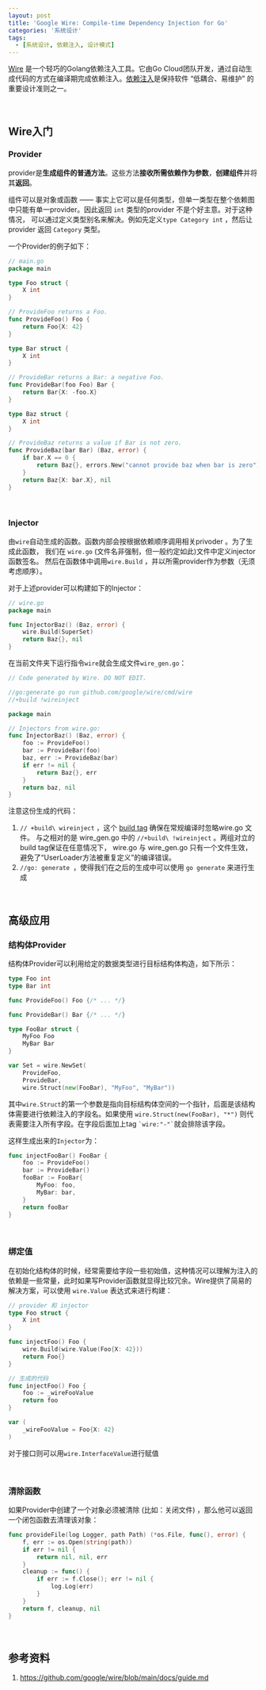 ```yaml
---
layout: post
title: 'Google Wire: Compile-time Dependency Injection for Go'
categories: '系统设计'
tags:
  - [系统设计, 依赖注入, 设计模式]
---
```


[Wire](https://github.com/google/wire) 是一个轻巧的Golang依赖注入工具。它由Go Cloud团队开发，通过自动生成代码的方式在编译期完成依赖注入。[依赖注入](https://en.wikipedia.org/wiki/Dependency_injection)是保持软件 “低耦合、易维护” 的重要设计准则之一。

<br>

## Wire入门

### Provider

provider是**生成组件的普通方法**。这些方法**接收所需依赖作为参数**，**创建组件**并将其**返回**。

组件可以是对象或函数 —— 事实上它可以是任何类型，但单一类型在整个依赖图中只能有单一provider。因此返回 `int` 类型的provider 不是个好主意。对于这种情况， 可以通过定义类型别名来解决。例如先定义`type Category int` ，然后让 provider 返回 `Category` 类型。

一个Provider的例子如下：

````go
// main.go
package main

type Foo struct {
	X int
}

// ProvideFoo returns a Foo.
func ProvideFoo() Foo {
	return Foo{X: 42}
}

type Bar struct {
	X int
}

// ProvideBar returns a Bar: a negative Foo.
func ProvideBar(foo Foo) Bar {
	return Bar{X: -foo.X}
}

type Baz struct {
	X int
}

// ProvideBaz returns a value if Bar is not zero.
func ProvideBaz(bar Bar) (Baz, error) {
	if bar.X == 0 {
		return Baz{}, errors.New("cannot provide baz when bar is zero")
	}
	return Baz{X: bar.X}, nil
}
````

<br>

### Injector

由`wire`自动生成的函数。函数内部会按根据依赖顺序调用相关privoder 。为了生成此函数， 我们在 `wire.go` (文件名非强制，但一般约定如此)文件中定义injector函数签名。 然后在函数体中调用`wire.Build` ，并以所需provider作为参数（无须考虑顺序）。

对于上述provider可以构建如下的Injector：

```go
// wire.go
package main

func InjectorBaz() (Baz, error) {
	wire.Build(SuperSet)
	return Baz{}, nil
}
```

在当前文件夹下运行指令`wire`就会生成文件`wire_gen.go`：

```go
// Code generated by Wire. DO NOT EDIT.

//go:generate go run github.com/google/wire/cmd/wire
//+build !wireinject

package main

// Injectors from wire.go:
func InjectorBaz() (Baz, error) {
	foo := ProvideFoo()
	bar := ProvideBar(foo)
	baz, err := ProvideBaz(bar)
	if err != nil {
		return Baz{}, err
	}
	return baz, nil
}
```

注意这份生成的代码：

1. `// +build\ wireinject` ，这个 [build tag](https://godoc.org/go/build#hdr-Build_Constraints) 确保在常规编译时忽略wire.go 文件。 与之相对的是 wire_gen.go 中的 `//+build\ !wireinject` 。两组对立的build tag保证在任意情况下， wire.go 与 wire_gen.go 只有一个文件生效， 避免了“UserLoader方法被重复定义”的编译错误。
2. `//go: generate `，使得我们在之后的生成中可以使用 `go generate` 来进行生成

<br>

## 高级应用

### 结构体Provider

结构体Provider可以利用给定的数据类型进行目标结构体构造，如下所示：

```go
type Foo int
type Bar int

func ProvideFoo() Foo {/* ... */}

func ProvideBar() Bar {/* ... */}

type FooBar struct {
    MyFoo Foo
    MyBar Bar
}

var Set = wire.NewSet(
    ProvideFoo,
    ProvideBar,
    wire.Struct(new(FooBar), "MyFoo", "MyBar"))
```

其中`wire.Struct`的第一个参数是指向目标结构体空间的一个指针，后面是该结构体需要进行依赖注入的字段名。如果使用 `wire.Struct(new(FooBar), "*")` 则代表需要注入所有字段。在字段后面加上tag `` `wire:"-"` ``就会排除该字段。

这样生成出来的`Injector`为：

```go
func injectFooBar() FooBar {
    foo := ProvideFoo()
    bar := ProvideBar()
    fooBar := FooBar{
        MyFoo: foo,
        MyBar: bar,
    }
    return fooBar
}
```

<br>

### 绑定值

在初始化结构体的时候，经常需要给字段一些初始值，这种情况可以理解为注入的依赖是一些常量，此时如果写Provider函数就显得比较冗余。Wire提供了简易的解决方案，可以使用 `wire.Value` 表达式来进行构建：

```go
// provider 和 injector
type Foo struct {
    X int
}

func injectFoo() Foo {
    wire.Build(wire.Value(Foo{X: 42}))
    return Foo{}
}

// 生成的代码
func injectFoo() Foo {
    foo := _wireFooValue
    return foo
}

var (
    _wireFooValue = Foo{X: 42}
)
```

对于接口则可以用`wire.InterfaceValue`进行赋值

<br>

### 清除函数

如果Provider中创建了一个对象必须被清除 (比如：关闭文件) ，那么他可以返回一个闭包函数去清理该对象：

```go
func provideFile(log Logger, path Path) (*os.File, func(), error) {
    f, err := os.Open(string(path))
    if err != nil {
        return nil, nil, err
    }
    cleanup := func() {
        if err := f.Close(); err != nil {
            log.Log(err)
        }
    }
    return f, cleanup, nil
}
```

<br>

## 参考资料

1. https://github.com/google/wire/blob/main/docs/guide.md